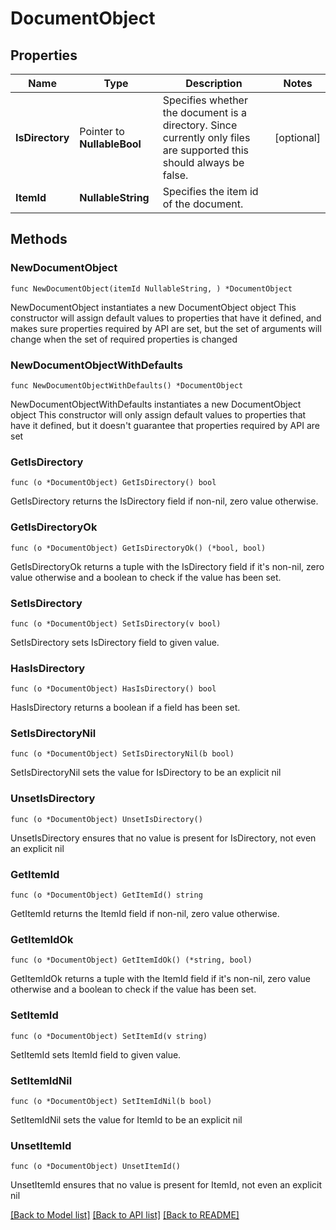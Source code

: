 # DocumentObject

## Properties

Name | Type | Description | Notes
------------ | ------------- | ------------- | -------------
**IsDirectory** | Pointer to **NullableBool** | Specifies whether the document is a directory. Since currently only files are supported this should always be false. | [optional] 
**ItemId** | **NullableString** | Specifies the item id of the document. | 

## Methods

### NewDocumentObject

`func NewDocumentObject(itemId NullableString, ) *DocumentObject`

NewDocumentObject instantiates a new DocumentObject object
This constructor will assign default values to properties that have it defined,
and makes sure properties required by API are set, but the set of arguments
will change when the set of required properties is changed

### NewDocumentObjectWithDefaults

`func NewDocumentObjectWithDefaults() *DocumentObject`

NewDocumentObjectWithDefaults instantiates a new DocumentObject object
This constructor will only assign default values to properties that have it defined,
but it doesn't guarantee that properties required by API are set

### GetIsDirectory

`func (o *DocumentObject) GetIsDirectory() bool`

GetIsDirectory returns the IsDirectory field if non-nil, zero value otherwise.

### GetIsDirectoryOk

`func (o *DocumentObject) GetIsDirectoryOk() (*bool, bool)`

GetIsDirectoryOk returns a tuple with the IsDirectory field if it's non-nil, zero value otherwise
and a boolean to check if the value has been set.

### SetIsDirectory

`func (o *DocumentObject) SetIsDirectory(v bool)`

SetIsDirectory sets IsDirectory field to given value.

### HasIsDirectory

`func (o *DocumentObject) HasIsDirectory() bool`

HasIsDirectory returns a boolean if a field has been set.

### SetIsDirectoryNil

`func (o *DocumentObject) SetIsDirectoryNil(b bool)`

 SetIsDirectoryNil sets the value for IsDirectory to be an explicit nil

### UnsetIsDirectory
`func (o *DocumentObject) UnsetIsDirectory()`

UnsetIsDirectory ensures that no value is present for IsDirectory, not even an explicit nil
### GetItemId

`func (o *DocumentObject) GetItemId() string`

GetItemId returns the ItemId field if non-nil, zero value otherwise.

### GetItemIdOk

`func (o *DocumentObject) GetItemIdOk() (*string, bool)`

GetItemIdOk returns a tuple with the ItemId field if it's non-nil, zero value otherwise
and a boolean to check if the value has been set.

### SetItemId

`func (o *DocumentObject) SetItemId(v string)`

SetItemId sets ItemId field to given value.


### SetItemIdNil

`func (o *DocumentObject) SetItemIdNil(b bool)`

 SetItemIdNil sets the value for ItemId to be an explicit nil

### UnsetItemId
`func (o *DocumentObject) UnsetItemId()`

UnsetItemId ensures that no value is present for ItemId, not even an explicit nil

[[Back to Model list]](../README.md#documentation-for-models) [[Back to API list]](../README.md#documentation-for-api-endpoints) [[Back to README]](../README.md)


